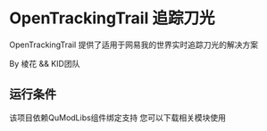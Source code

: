 # OpenTrackingTrail 追踪刀光

OpenTrackingTrail 提供了适用于网易我的世界实时追踪刀光的解决方案

By 棱花 && KID团队

## 运行条件
该项目依赖QuModLibs组件绑定支持 您可以下载相关模块使用